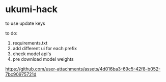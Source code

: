 # ukumi-hack
to use update keys


to do:
1. requirements.txt
2. add different ui for each prefix
3. check model api's
4. pre download model weights


https://github.com/user-attachments/assets/4d016ba3-69c5-42f8-b052-7bc90975721d

